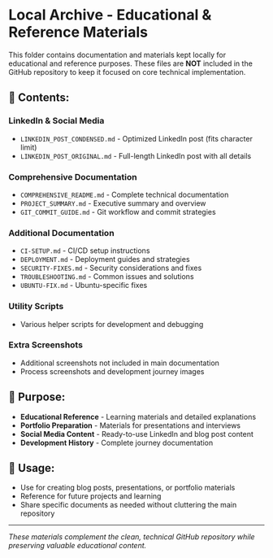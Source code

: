 # Local Archive - Educational & Reference Materials

This folder contains documentation and materials kept locally for educational and reference purposes.
These files are **NOT** included in the GitHub repository to keep it focused on core technical implementation.

## 📁 Contents:

### **LinkedIn & Social Media**
- `LINKEDIN_POST_CONDENSED.md` - Optimized LinkedIn post (fits character limit)
- `LINKEDIN_POST_ORIGINAL.md` - Full-length LinkedIn post with all details

### **Comprehensive Documentation**
- `COMPREHENSIVE_README.md` - Complete technical documentation
- `PROJECT_SUMMARY.md` - Executive summary and overview
- `GIT_COMMIT_GUIDE.md` - Git workflow and commit strategies

### **Additional Documentation**
- `CI-SETUP.md` - CI/CD setup instructions
- `DEPLOYMENT.md` - Deployment guides and strategies
- `SECURITY-FIXES.md` - Security considerations and fixes
- `TROUBLESHOOTING.md` - Common issues and solutions
- `UBUNTU-FIX.md` - Ubuntu-specific fixes

### **Utility Scripts**
- Various helper scripts for development and debugging

### **Extra Screenshots**
- Additional screenshots not included in main documentation
- Process screenshots and development journey images

## 🎯 Purpose:
- **Educational Reference** - Learning materials and detailed explanations
- **Portfolio Preparation** - Materials for presentations and interviews
- **Social Media Content** - Ready-to-use LinkedIn and blog post content
- **Development History** - Complete journey documentation

## 📝 Usage:
- Use for creating blog posts, presentations, or portfolio materials
- Reference for future projects and learning
- Share specific documents as needed without cluttering the main repository

---
*These materials complement the clean, technical GitHub repository while preserving valuable educational content.*